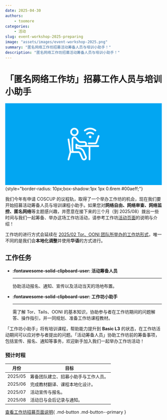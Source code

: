 ```yaml
---
date: 2025-04-30
authors:
    - toomore
categories:
    - 活动
slug: event-workshop-2025-preparing
image: "assets/images/event-workshop-2025.png"
summary: "匿名网络工作坊招募活动筹备人员与培训小助手！"
description: "匿名网络工作坊招募活动筹备人员与培训小助手！"
---
```


# 「匿名网络工作坊」招募工作人员与培训小助手

![匿名网络工作坊 Tor, Tails, OONI](./assets/images/event-workshop-2025.png){style="border-radius: 10px;box-shadow:1px 1px 0.6rem #00aeff;"}

我们今年有申请 COSCUP 的议程轨，取得了一个举办工作坊的机会，现在我们要开始招募活动筹备人员与培训课程小助手。如果您对**网络自由、网络审查、网络监控、匿名网络**等主题感兴趣，并愿意在接下来的三个月（到 2025/08）拨出一些时间与我们一起筹备、举办这场工作坊活动，请参考工作坊[活动页面](../../event-workshop-2025.md)的说明与介绍！

工作坊的进行方式会延续在 [2025/02 Tor、OONI 团队所举办的工作坊形式](./rightscon25-pre-event.md)，唯一不同的是我们会**本地化调整**并使用**华语**的方式进行。

## 工作任务

<div class="grid cards" markdown>

- **:fontawesome-solid-clipboard-user: 活动筹备人员**

    ---

    协助活动报名、通知、宣传以及活动当天的场地布置。

- **:fontawesome-solid-clipboard-user: 工作坊小助手**

    ---

    需了解 Tor、Tails、OONI 的基本知识，协助参与者在工作坊期间的问题解答、操作指引，并一同规划、准备工作坊课程教材。

</div>

<!-- more -->

「工作坊小助手」将有培训课程，帮助能力提升到 **Basic L3** 的状态，在工作坊活动期间可以应对参与者提出的问题。「活动筹备人员」协助工作坊前的筹备事项，包括宣传、报名、通知等事务，欢迎新手加入我们一起举办工作坊活动！

### 预计时程

| 月份    | 目标                                 |
| ------- | ------------------------------------ |
| 2025/05 | 筹备团队建立、招募小助手与工作人员。 |
| 2025/06 | 完成教材翻译、课程本地化设计。       |
| 2025/07 | 活动宣传与报名。                     |
| 2025/08 | 活动日与会后记录与通知。             |

[查看工作坊招募页面说明](../../event-workshop-2025.md){ .md-button .md-button--primary }
